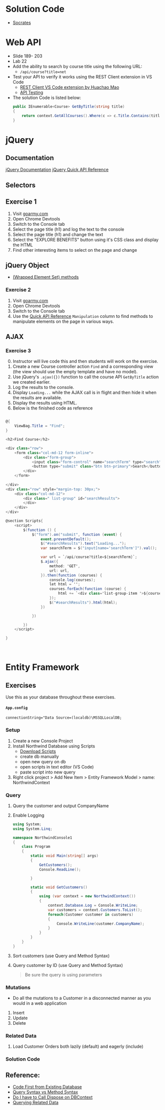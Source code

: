 # Solution Code

- [Socrates](https://github.com/craigmckeachie/Socrates)




# Web API

- Slide 189- 203
- Lab 22
- Add the ability to search by course title using the following URL:
   -  `/api/course?title=net`
- Test your API to verify it works using the REST Client extension in VS Code
  - [REST Client VS Code extension by Huachao Mao](https://marketplace.visualstudio.com/items?itemName=humao.rest-client)  
  - [API Testing](./rest-review.http)
- The solution Code is listed below:
    ```cs
    public IEnumerable<Course> GetByTitle(string title)
    {
        return context.GetAllCourses().Where(c => c.Title.Contains(title)).ToList();
    }
    ```

# jQuery

<!-- ## Slides
- [jQuery Intro](.\jQuery\01-jQuery.pdf)
- [jQuery Object](.\jQuery\02-jQueryObject.pdf)
- [jQuery Events](.\jQuery\03-jQueryEvents.pdf)
- [jQuery Effects](.\jQuery\04-jQueryEffects.pdf)
- [jQuery AJAX](.\jQuery\05-jQueryAJAX.pdf)
- [jQuery Plugins](.\jQuery\06-jQueryPlugins.pdf)



## Code
- [jQuery Code Examples](https://wnow.blob.core.windows.net/collateral/Prosise-jQuery-Code.zip) -->

<!-- var url = '@Url.RouteUrl("DefaultApi", new { httproute = "", controller = "Course", title = "net")'; -->

## Documentation

[jQuery Documentation](https://learn.jquery.com/about-jquery/how-jquery-works/)
[jQuery Quick API Reference](https://oscarotero.com/jquery/)


## Selectors

## Exercise 1
1. Visit [goarmy.com](https://www.goarmy.com/)
2. Open Chrome Devtools
3. Switch to the Console tab
4. Select the page title (h1) and log the text to the console
5. Select the page title (h1) and change the text
6. Select the "EXPLORE BENEFITS" button using it's CSS class and display the HTML
7. Find other interesting items to select on the page and change

## jQuery Object 
- [(Wrapped Element Set) methods](https://learn.jquery.com/using-jquery-core/jquery-object/)

### Exercise 2
1. Visit [goarmy.com](https://www.goarmy.com/)
2. Open Chrome Devtools
3. Switch to the Console tab
4. Use the [Quick API Reference](https://oscarotero.com/jquery/) `Manipulation` column to find methods to manipulate elements on the page in various ways.

## AJAX

### Exercise 3

0. Instructor will live code this and then students will work on the exercise.
1. Create a new Course controller action `Find` and a corresponding view (the view should use the empty template and have no model).
1.  Use jQuery's `.ajax({})` function to call the course API `GetByTitle` action we created earlier. 
1. Log the results to the console.
1. Display `Loading...` while the AJAX call is in flight and then hide it when the results are available.
1. Display the results using HTML.
1. Below is the finished code as reference
```cs

@{
    ViewBag.Title = "Find";
}

<h2>Find Course</h2>

<div class="row">
    <form class="col-md-12 form-inline">
        <div class="form-group">
            <input class="form-control" name="searchTerm" type="search" placeholder="Course Title" />
            <button type="submit" class="btn btn-primary">Search</button>
        </div>
    </form>
    
</div>
<div class="row" style="margin-top: 30px;">
    <div class="col-md-12">
        <div class=" list-group" id="searchResults">
        </div>
    </div>
</div>

@section Scripts{
    <script>
        $(function () {
            $("form").on("submit", function (event) {
                event.preventDefault();
                $("#searchResults").text("Loading...");
                var searchTerm = $("input[name='searchTerm']").val();

                var url = `/api/course?title=${searchTerm}`;
                $.ajax({
                    method: 'GET',
                    url: url,
                }).then(function (courses) {
                    console.log(courses);
                    let html = '';
                    courses.forEach(function (course) {
                        html += `<div class='list-group-item '>${course.Title}</div>`;
                    });
                    $("#searchResults").html(html);
                })

            })

        })
    </script>

}
```



<br>

# Entity Framework


## Exercises
Use this as your database throughout these exercises.
#### `App.config`

```
connectionString="Data Source=(localdb)\MSSQLLocalDB;
```
### Setup
1. Create a new Console Project
2. Install Northwind Database using Scripts
    - [Download Scripts](https://jasontaylor.dev/wp-content/uploads/2017/03/NorthwindTraders.zip)
    - create db manually
    - open new query on db
    - open scripts in text editor (VS Code)
    - paste script into new query
3. Right click project > Add New Item > Entity Framework Model > name: NorthwindContext

### Query
1. Query the customer and output CompanyName
1. Enable Logging

    ```cs
    using System;
    using System.Linq;

    namespace NorthwindConsole1
    {
        class Program
        {
            static void Main(string[] args)
            {
                GetCustomers();
                Console.ReadLine();

            }

            static void GetCustomers()
            {
                using (var context = new NorthwindContext())
                {
                    context.Database.Log = Console.WriteLine;
                    var customers = context.Customers.ToList();
                    foreach(Customer customer in customers)
                    {
                        Console.WriteLine(customer.CompanyName);
                    }
                }
            }
        }
    }

    ```



1. Sort customers (use Query and Method Syntax)
1. Query customer by ID (use Query and Method Syntax)
    > Be sure the query is using parameters

### Mutations
- Do all the mutations to a Customer in a disconnected manner as you would in a web application

1. Insert
1. Update
1. Delete

### Related Data

1. Load Customer Orders both lazily (default) and eagerly (include)
<!-- 1. Migrations
1. Running SQL Commands
1. Repository and Unit of Work  -->


### Solution Code

## Reference: 
- [Code First from Existing Database](https://docs.microsoft.com/en-us/ef/ef6/modeling/code-first/workflows/existing-database)
- [Query Syntax vs Method Syntax](https://stackoverflow.com/questions/8037677/linq-query-syntax-vs-method-chains-lambda)
- [Do I have to Call Dispose on DBContext](https://blog.jongallant.com/2012/10/do-i-have-to-call-dispose-on-dbcontext/)
- [Querying Related Data](https://docs.microsoft.com/en-us/ef/ef6/querying/related-data)